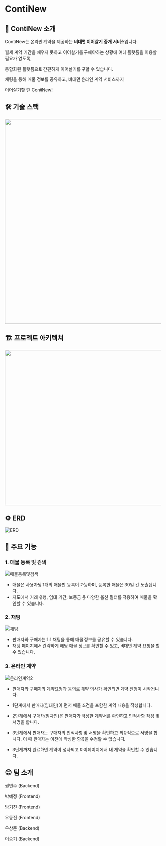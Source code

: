﻿# ContiNew
## 🏡 ContiNew 소개
ContiNew는 온라인 계약을 제공하는 **비대면 이어살기 중개 서비스**입니다.

월세 계약 기간을 채우지 못하고 이어살기를 구해야하는 상황에 여러 플랫폼을 이용할 필요가 없도록,

통합화된 플랫폼으로 간편하게 이어살기를 구할 수 있습니다.

채팅을 통해 매물 정보를 공유하고, 비대면 온라인 계약 서비스까지.

이어살기할 땐 ContiNew!

## 🛠 기술 스택
<img src="https://user-images.githubusercontent.com/75344304/175760960-4622ea98-0c0c-410f-a8c8-07077ee67d24.png"  width="800" height="660"/>


## 🏗 프로젝트 아키텍쳐
<img src="https://user-images.githubusercontent.com/75344304/175760777-abebfb34-ea75-436c-ac63-f2706b90d4b7.png"  width="800" height="500"/>



## ⚙️ ERD
![ERD](https://user-images.githubusercontent.com/75344304/175761311-6e416bdf-f286-4e3d-8240-cc415046c28b.png)



## 📌 주요 기능
### 1. 매물 등록 및 검색

![매물등록및검색](https://user-images.githubusercontent.com/75344304/175760800-afa6891a-f576-4266-9c1b-e6b72196b504.png)

-  매물은 사용자당 1개의 매물만 등록이 가능하며, 등록한 매물은 30일 간 노출됩니다.
- 지도에서 거래 유형, 임대 기간, 보증금 등 다양한 옵션 필터를 적용하여 매물을 확인할 수 있습니다.



### 2. 채팅
 
![채팅](https://user-images.githubusercontent.com/75344304/175760803-424e0140-f1b4-4464-af52-ed1f6ee67724.png)

- 판매자와 구매자는 1:1 채팅을 통해 매물 정보를 공유할 수 있습니다. 
- 채팅 페이지에서 간략하게 해당 매물 정보를 확인할 수 있고, 비대면 계약 요청을 할 수 있습니다.



### 3. 온라인 계약
![온라인계약2](https://user-images.githubusercontent.com/75344304/175761443-fc345885-e03a-4657-8b5e-98b4886825be.png)

- 판매자와 구매자의 계약요청과 동의로 계약 의사가 확인되면 계약 진행이 시작됩니다.


- 1단계에서 판매자(임대인)이 먼저 매물 조건을 포함한 계약 내용을 작성합니다.


- 2단계에서 구매자(임차인)은 판매자가 작성한 계약서를 확인하고 인적사항 작성 및 서명을 합니다.
- 3단계에서 판매자는 구매자의 인적사항 및 서명을 확인하고 최종적으로 서명을 합니다. 이 때 판매자는 이전에 작성한 항목을 수정할 수 없습니다.
- 3단계까지 완료하면 계약이 성사되고 마이페이지에서 내 계약을 확인할 수 있습니다.



## 😊 팀 소개

권연주 (Backend)

박예정 (Frontend)

방기진 (Frontend)

우동진 (Frontend)

우상준 (Backend)

이승기 (Backend)

